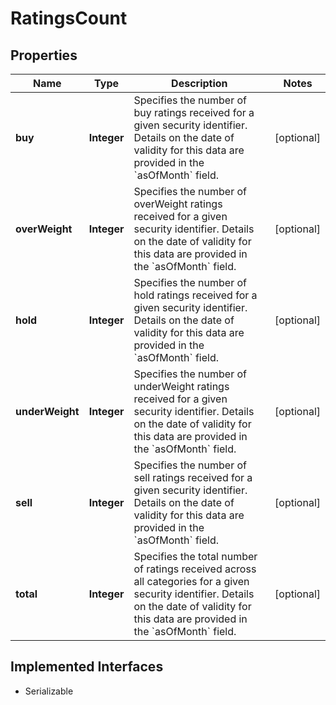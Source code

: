 

# RatingsCount


## Properties

Name | Type | Description | Notes
------------ | ------------- | ------------- | -------------
**buy** | **Integer** | Specifies the number of buy ratings received for a given security identifier. Details on the date of validity for this data are provided in the &#x60;asOfMonth&#x60; field. |  [optional]
**overWeight** | **Integer** | Specifies the number of overWeight ratings received for a given security identifier. Details on the date of validity for this data are provided in the &#x60;asOfMonth&#x60; field. |  [optional]
**hold** | **Integer** | Specifies the number of hold ratings received for a given security identifier. Details on the date of validity for this data are provided in the &#x60;asOfMonth&#x60; field. |  [optional]
**underWeight** | **Integer** | Specifies the number of underWeight ratings received for a given security identifier. Details on the date of validity for this data are provided in the &#x60;asOfMonth&#x60; field. |  [optional]
**sell** | **Integer** | Specifies the number of sell ratings received for a given security identifier. Details on the date of validity for this data are provided in the &#x60;asOfMonth&#x60; field. |  [optional]
**total** | **Integer** | Specifies the total number of ratings received across all categories for a given security identifier. Details on the date of validity for this data are provided in the &#x60;asOfMonth&#x60; field. |  [optional]


## Implemented Interfaces

* Serializable


